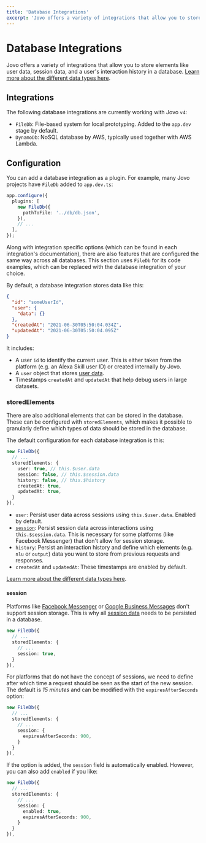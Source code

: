 ```yaml
---
title: 'Database Integrations'
excerpt: 'Jovo offers a variety of integrations that allow you to store elements like user data, session data, and an interaction history in a database.'
---
```


# Database Integrations

Jovo offers a variety of integrations that allow you to store elements like user data, session data, and a user's interaction history in a database. [Learn more about the different data types here](./data.md).

## Integrations

The following database integrations are currently working with Jovo `v4`:

- `FileDb`: File-based system for local prototyping. Added to the `app.dev` stage by default.
- `DynamoDb`: NoSQL database by AWS, typically used together with AWS Lambda.

## Configuration

You can add a database integration as a plugin. For example, many Jovo projects have `FileDb` added to `app.dev.ts`:

```typescript
app.configure({
  plugins: [
    new FileDb({
      pathToFile: '../db/db.json',
    }),
    // ...
  ],
});
```

Along with integration specific options (which can be found in each integration's documentation), there are also features that are configured the same way across all databases. This section uses `FileDb` for its code examples, which can be replaced with the database integration of your choice.

By default, a database integration stores data like this:

```json
{
  "id": "someUserId",
  "user": {
    "data": {}
  },
  "createdAt": "2021-06-30T05:50:04.034Z",
  "updatedAt": "2021-06-30T05:50:04.095Z"
}
```

It includes:

- A user `id` to identify the current user. This is either taken from the platform (e.g. an Alexa Skill user ID) or created internally by Jovo.
- A `user` object that stores [user data](./data.md#user-data).
- Timestamps `createdAt` and `updatedAt` that help debug users in large datasets.

### storedElements

There are also additional elements that can be stored in the database. These can be configured with `storedElements`, which makes it possible to granularly define which types of data should be stored in the database.

The default configuration for each database integration is this:

```typescript
new FileDb({
  // ...
  storedElements: {
    user: true, // this.$user.data
    session: false, // this.$session.data
    history: false, // this.$history
    createdAt: true,
    updatedAt: true,
  }
}),
```

- `user`: Persist user data across sessions using `this.$user.data`. Enabled by default.
- [`session`](#session): Persist session data across interactions using `this.$session.data`. This is necessary for some platforms (like Facebook Messenger) that don't allow for session storage.
- `history`: Persist an interaction history and define which elements (e.g. `nlu` or `output`) data you want to store from previous requests and responses.
- `createdAt` and `updatedAt`: These timestamps are enabled by default.

[Learn more about the different data types here](./data.md).

#### session

Platforms like [Facebook Messenger](https://v4.jovo.tech/marketplace/platform-facebookmessenger) or [Google Business Messages](https://v4.jovo.tech/marketplace/platform-googlebusiness) don't support session storage. This is why all [session data](./data.md#session-data) needs to be persisted in a database.

```typescript
new FileDb({
  // ...
  storedElements: {
    // ...
    session: true,
  }
}),
```

For platforms that do not have the concept of sessions, we need to define after which time a request should be seen as the start of the new session. The default is _15 minutes_ and can be modified with the `expiresAfterSeconds` option:

```typescript
new FileDb({
  // ...
  storedElements: {
    // ...
    session: {
      expiresAfterSeconds: 900,
    }
  }
}),
```

If the option is added, the `session` field is automatically enabled. However, you can also add `enabled` if you like:

```typescript
new FileDb({
  // ...
  storedElements: {
    // ...
    session: {
      enabled: true,
      expiresAfterSeconds: 900,
    }
  }
}),
```
